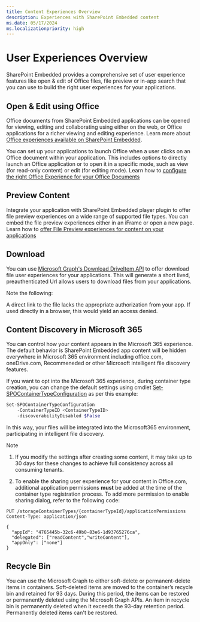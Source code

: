 ```yaml
---
title: Content Experiences Overview
description: Experiences with SharePoint Embedded content
ms.date: 05/17/2024
ms.localizationpriority: high
---
```


# User Experiences Overview

SharePoint Embedded provides a comprehensive set of user experience features like open & edit of Office files, file preview or in-app search that you can use to build the right user experiences for your applications.


## Open & Edit using Office

Office documents from SharePoint Embedded applications can be opened for viewing, editing and collaborating using either on the web, or Office applications for a richer viewing and editing experience. Learn more about [Office experiences available on SharePoint Embedded](./office-experience.md).

You can set up your applications to launch Office when a user clicks on an Office document within your application. This includes options to directly launch an Office application or to open it in a specific mode, such as view (for read-only content) or edit (for editing mode). Learn how to [configure the right Office Experience for your Office Documents](../../tutorials/launch-experience.md)

## Preview Content

Integrate your application with SharePoint Embedded player plugin to offer file preview experiences on a wide range of supported file types. You can embed the file preview experiences either in an iFrame or open a new page. Learn how to [offer File Preview experiences for content on your applications](../../tutorials/using-file-preview.md)

## Download

You can use [Microsoft Graph's Download DriveItem API](/graph/api/driveitem-get-content) to offer download file user experiences for your applications. This will generate  a short lived, preauthenticated Url allows users to download files from your applications.

Note the following:

A direct link to the file lacks the appropriate authorization from your app. If used directly in a browser, this would yield an access denied.

## Content Discovery in Microsoft 365

You can control how your content appears in the Microsoft 365 experience. The default behavior is SharePoint Embedded app content will be hidden everywhere in Microsoft 365 environment including office.com, oneDrive.com, Recommeneded or other Microsoft intelligent file discovery features. 

If you want to opt into the Microsoft 365 experience, during container type creation, you can change the default settings using cmdlet [Set-SPOContainerTypeConfiguration](../admin-exp/developer-admin/dev-admin.md#container-type-configuration-properties) as per this example:
```powershell
Set-SPOContainerTypeConfiguration
    -ContainerTypeID <ContainerTypeID>
    -discoverabilityDisabled $False
```
In this way, your files will be integrated into the Microsoft365 environment, participating in intelligent file discovery.

> [!note]
>1. If you modify the settings after creating some content, it may take up to 30 days for these changes to achieve full consistency across all consuming tenants.
> 
> 2. To enable the sharing user experience for your content in Office.com, additional application permissions **must** be added at the time of the container type registration process. To add more permission to enable sharing dialog, refer to the following code:

```http
PUT /storageContainerTypes/{containerTypeId}/applicationPermissions
Content-Type: application/json

{
  "appId": "4765445b-32c6-49b0-83e6-1d93765276ca",
  "delegated": ["readContent","writeContent"],
  "appOnly": ["none"]
}
```

## Recycle Bin

You can use the Microsoft Graph to either soft-delete or permanent-delete items in containers. Soft-deleted items are moved to the container’s recycle bin and retained for 93 days. During this period, the items can be restored or permanently deleted using the Microsoft Graph APIs. An item in recycle bin is permanently deleted when it exceeds the 93-day retention period. Permanently deleted items can't be restored.
